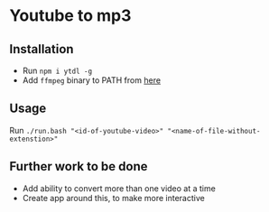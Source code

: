 # Youtube to mp3
## Installation
- Run `npm i ytdl -g`
- Add `ffmpeg` binary to PATH from [here](https://www.ffmpeg.org/download.html#get-sources)

## Usage
Run `./run.bash "<id-of-youtube-video>" "<name-of-file-without-extenstion>"`

## Further work to be done
- Add ability to convert more than one video at a time
- Create app around this, to make more interactive
